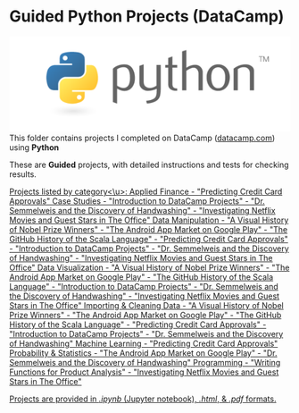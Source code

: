 # Guided Python Projects (DataCamp)
![Python Logo](../../../assets/python.png)
This folder contains projects I completed on DataCamp ([datacamp.com](datacamp.com)) using **Python**

These are **Guided** projects, with detailed instructions and tests for checking results.

<u>Projects listed by category<\u>:
   Applied Finance
	- "Predicting Credit Card Approvals"
   Case Studies
	- "Introduction to DataCamp Projects"
	- "Dr. Semmelweis and the Discovery of Handwashing"
	- "Investigating Netflix Movies and Guest Stars in The Office"
   Data Manipulation
	- "A Visual History of Nobel Prize Winners"
	- "The Android App Market on Google Play"
	- "The GitHub History of the Scala Language"
	- "Predicting Credit Card Approvals"
	- "Introduction to DataCamp Projects"
	- "Dr. Semmelweis and the Discovery of Handwashing"
	- "Investigating Netflix Movies and Guest Stars in The Office"
   Data Visualization
	- "A Visual History of Nobel Prize Winners"
	- "The Android App Market on Google Play"
	- "The GitHub History of the Scala Language"
	- "Introduction to DataCamp Projects"
	- "Dr. Semmelweis and the Discovery of Handwashing"
	- "Investigating Netflix Movies and Guest Stars in The Office"
   Importing & Cleaning Data
	- "A Visual History of Nobel Prize Winners"
	- "The Android App Market on Google Play"
	- "The GitHub History of the Scala Language"
	- "Predicting Credit Card Approvals"
	- "Introduction to DataCamp Projects"
	- "Dr. Semmelweis and the Discovery of Handwashing"
   Machine Learning
	- "Predicting Credit Card Approvals"
   Probability & Statistics
	- "The Android App Market on Google Play"
	- "Dr. Semmelweis and the Discovery of Handwashing"
   Programming
	- "Writing Functions for Product Analysis"
	- "Investigating Netflix Movies and Guest Stars in The Office"


Projects are provided in *.ipynb* (Jupyter notebook), *.html*, & *.pdf* formats.
